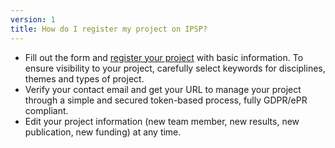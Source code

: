 ```yaml
---
version: 1
title: How do I register my project on IPSP?
---
```


- Fill out the form and [register your project](https://dev.wprn.org/register) with basic information. To ensure visibility to your project, carefully select keywords for disciplines, themes and types of project.
- Verify your contact email and get your URL to manage your project through a simple and secured token-based process, fully GDPR/ePR compliant.
- Edit your project information (new team member, new results, new publication, new funding) at any time.
